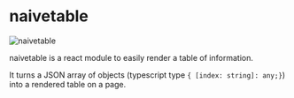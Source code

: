 # naivetable

![naivetable](https://untra.io/img/logo-slim.png)

naivetable is a react module to easily render a table of information.

It turns a JSON array of objects (typescript type `{ [index: string]: any;}`) into a rendered table on a page.

